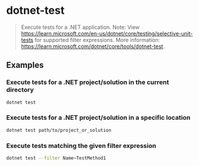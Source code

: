 # dotnet-test

> Execute tests for a .NET application. Note: View <https://learn.microsoft.com/en-us/dotnet/core/testing/selective-unit-tests> for supported filter expressions. More information: <https://learn.microsoft.com/dotnet/core/tools/dotnet-test>.

## Examples

### Execute tests for a .NET project/solution in the current directory

```bash
dotnet test
```

### Execute tests for a .NET project/solution in a specific location

```bash
dotnet test path/to/project_or_solution
```

### Execute tests matching the given filter expression

```bash
dotnet test --filter Name~TestMethod1
```
